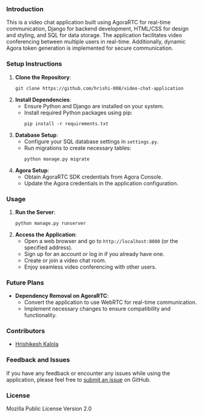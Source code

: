 ### Introduction
This is a video chat application built using AgoraRTC for real-time communication, Django for backend development, HTML/CSS for design and styling, and SQL for data storage. The application facilitates video conferencing between multiple users in real-time. Additionally, dynamic Agora token generation is implemented for secure communication.

### Setup Instructions
1. **Clone the Repository**: 
   ```
   git clone https://github.com/hrishi-008/video-chat-application
   ```
2. **Install Dependencies**:
   - Ensure Python and Django are installed on your system.
   - Install required Python packages using pip:
     ```
     pip install -r requirements.txt
     ```
3. **Database Setup**:
   - Configure your SQL database settings in `settings.py`.
   - Run migrations to create necessary tables:
     ```
     python manage.py migrate
     ```
4. **Agora Setup**:
   - Obtain AgoraRTC SDK credentials from Agora Console.
   - Update the Agora credentials in the application configuration.

### Usage
1. **Run the Server**:
   ```
   python manage.py runserver
   ```
2. **Access the Application**:
   - Open a web browser and go to `http://localhost:8000` (or the specified address).
   - Sign up for an account or log in if you already have one.
   - Create or join a video chat room.
   - Enjoy seamless video conferencing with other users.

### Future Plans
- **Dependency Removal on AgoraRTC**:
  - Convert the application to use WebRTC for real-time communication.
  - Implement necessary changes to ensure compatibility and functionality.

### Contributors
- [Hrishikesh Kalola](linkedin.com/in/hrishk)

### Feedback and Issues
If you have any feedback or encounter any issues while using the application, please feel free to [submit an issue](https://github.com/video-chat-application/issues) on GitHub.

### License
Mozilla Public License Version 2.0
